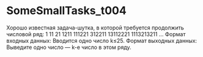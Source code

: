 # SomeSmallTasks_t004
  Хорошо известная задача-шутка, в которой требуется продолжить числовой ряд:
1 11 21 1211 111221 312211 13112221 1113213211 ...
  Формат входных данных:
Вводится одно число k≤25.
  Формат выходных данных:
Выведите одно число — k-е число в этом ряду.
